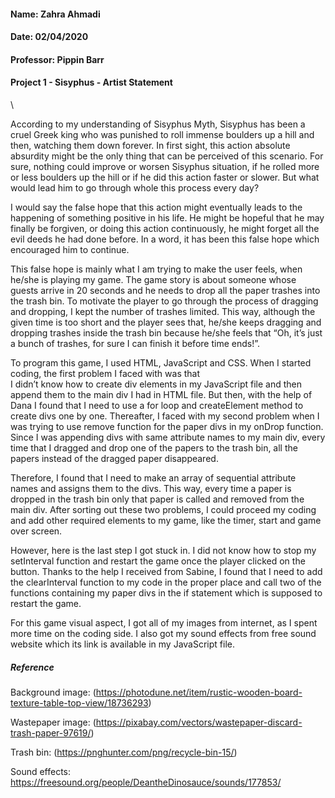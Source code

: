 #### Name: Zahra Ahmadi
#### Date: 02/04/2020
#### Professor: Pippin Barr
#### Project 1 - Sisyphus - Artist Statement
\

According to my understanding of Sisyphus Myth, Sisyphus has been a cruel Greek king who was punished to
roll immense boulders up a hill and then, watching them down forever. In first sight, this action absolute absurdity 
might be the only thing that can be perceived of this scenario. For sure, nothing could improve or worsen Sisyphus 
situation, if he rolled more or less boulders up the hill or if he did this action faster or slower. But what would lead him 
to go through whole this process every day? 

I would say the false hope that this action might eventually leads to the happening of something positive in his life. He 
might be hopeful that he may finally be forgiven, or doing this action continuously, he might forget all the evil deeds he 
had done before. In a word, it has been this false hope which encouraged him to continue.

This false hope is mainly what I am trying to make the user feels, when he/she is playing my game. The game story is 
about someone whose guests arrive in 20 seconds and he needs to drop all the paper trashes into the trash bin. 
To motivate the player to go through the process of dragging and dropping, I kept the number of trashes limited. 
This way, although the given time is too short and the player sees that, he/she keeps dragging and dropping trashes 
inside the trash bin because he/she feels that “Oh, it’s just a bunch of trashes, for sure I can finish it before time ends!”. 

To program this game, I used HTML, JavaScript and CSS. When I started coding, the first problem I faced with was that  
I didn’t know how to create div elements in my JavaScript file and then append them to the main div I had in HTML file. 
But then, with the help of Dana I found that I need to use a for loop and createElement method to create divs one by one. 
Thereafter, I faced with my second problem when I was trying to use remove function for the paper divs in my onDrop
function. Since I was appending divs with same attribute names to my main div, every time that I dragged and drop one 
of the papers to the trash bin, all the papers instead of the dragged paper disappeared. 

Therefore, I found that I need to make an array of sequential attribute names and assigns them to the divs. This way, 
every time a paper is dropped in the trash bin only that paper is called and removed from the main div. After sorting out 
these two problems, I could proceed my coding and add other required elements to my game, like the timer, start and 
game over screen. 

However, here is the last step I got stuck in. I did not know how to stop my setInterval function and restart the game once 
the player clicked on the button. Thanks to the help I received from Sabine, I found that I need to add the clearInterval 
function to my code in the proper place and call two of the functions containing my paper divs in the if statement which is 
supposed to restart the game.

For this game visual aspect, I got all of my images from internet, as I spent more time on the coding side.
I also got my sound effects from free sound website which its link is available in my JavaScript file.

##### Reference
Background image: (https://photodune.net/item/rustic-wooden-board-texture-table-top-view/18736293)

Wastepaper image: (https://pixabay.com/vectors/wastepaper-discard-trash-paper-97619/)

Trash bin: (https://pnghunter.com/png/recycle-bin-15/)

Sound effects: https://freesound.org/people/DeantheDinosauce/sounds/177853/




